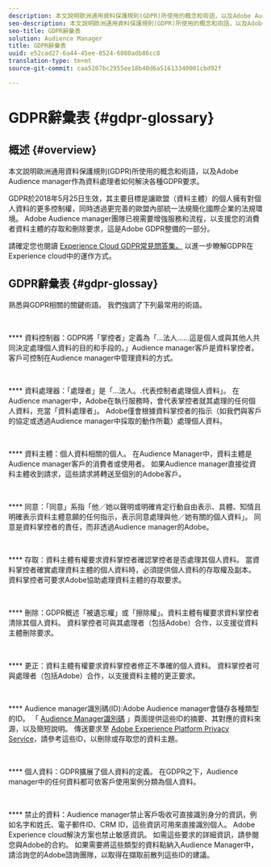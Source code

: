 ```yaml
---
description: 本文說明歐洲通用資料保護規則(GDPR)所使用的概念和術語，以及Adobe Audience manager作為資料處理者如何解決各種GDPR要求。
seo-description: 本文說明歐洲通用資料保護規則(GDPR)所使用的概念和術語，以及Adobe Audience manager作為資料處理者如何解決各種GDPR要求。
seo-title: GDPR辭彙表
solution: Audience Manager
title: GDPR辭彙表
uuid: e52cad27-6a44-45ee-8524-6080adb86cc8
translation-type: tm+mt
source-git-commit: caa5207bc2955ee18b40d6a51613340001cbd92f

---
```



# GDPR辭彙表 {#gdpr-glossary}

## 概述 {#overview}

本文說明歐洲通用資料保護規則(GDPR)所使用的概念和術語，以及Adobe Audience manager作為資料處理者如何解決各種GDPR要求。

GDPR於2018年5月25日生效，其主要目標是讓歐盟（資料主體）的個人擁有對個人資料的更多控制權，同時透過更完善的歐盟內部統一法規簡化國際企業的法規環境。 Adobe Audience manager團隊已視需要增強服務和流程，以支援您的消費者資料主體的存取和刪除要求，這是Adobe GDPR整備的一部分。

請確定您也閱讀 [Experience Cloud GDPR常見問答集。](https://www.adobe.io/apis/cloudplatform/gdpr/docs/alldocs.html#!api-specification/markdown/narrative/gdpr/gdpr-faq.md) 以進一步瞭解GDPR在Experience cloud中的運作方式。

## GDPR辭彙表 {#gdpr-glossay}

熟悉與GDPR相關的關鍵術語。 我們強調了下列最常用的術語。

 

**** 資料控制器：GDPR將「掌控者」定義為「...法人……這是個人或與其他人共同決定處理個人資料的目的和手段的。」Audience manager客戶是資料掌控者。 客戶可控制在Audience manager中管理資料的方式。

 

**** 資料處理器：「處理者」是「...法人。.代表控制者處理個人資料」。 在Audience manager中，Adobe在執行服務時，會代表掌控者就其處理的任何個人資料，充當「資料處理者」。 Adobe僅會根據資料掌控者的指示（如我們與客戶的協定或透過Audience manager中採取的動作所載）處理個人資料。

 

**** 資料主體：個人資料相關的個人。 在Audience Manager中，資料主體是Audience manager客戶的消費者或使用者。 如果Audience manager直接從資料主體收到請求，這些請求將轉送至個別的Adobe客戶。

 

**** 同意：「同意」系指「他／她以聲明或明確肯定行動自由表示、具體、知情且明確表示資料主體意願的任何指示，表示同意處理與他／她有關的個人資料」。 同意是資料掌控者的責任，而非透過Audience manager的Adobe。

 

**** 存取：資料主體有權要求資料掌控者確認掌控者是否處理其個人資料。 當資料掌控者確實處理資料主體的個人資料時，必須提供個人資料的存取權及副本。 資料掌控者可要求Adobe協助處理資料主體的存取要求。

 

**** 刪除：GDPR概述「被遺忘權」或「擦除權」。資料主體有權要求資料掌控者清除其個人資料。 資料掌控者可與其處理者（包括Adobe）合作，以支援從資料主體刪除要求。

 

**** 更正：資料主體有權要求資料掌控者修正不準確的個人資料。 資料掌控者可與處理者（包括Adobe）合作，以支援資料主體的更正要求。

 

**** Audience manager識別碼(ID):Adobe Audience manager會儲存各種類型的ID。 「 [Audience Manager識別碼](data-privacy-ids.md) 」頁面提供這些ID的摘要、其對應的資料來源，以及簡短說明。 傳送要求至 [Adobe Experience Platform Privacy Service](https://www.adobe.io/apis/experienceplatform/home/services/privacy-service.html)，請參考這些ID，以刪除或存取您的資料主題。

 

**** 個人資料：GDPR擴展了個人資料的定義。 在GDPR之下，Audience manager中的任何資料都可依客戶使用案例分類為個人資料。

 

**** 禁止的資料：Audience manager禁止客戶吸收可直接識別身分的資訊，例如名字和姓氏、電子郵件ID、CRM ID，這些資訊可用來直接識別個人。 Adobe Experience cloud解決方案也禁止敏感資訊。 如需這些要求的詳細資訊，請參閱您與Adobe的合約。 如果需要將這些類型的資料點納入Audience Manager中，請洽詢您的Adobe諮詢團隊，以取得在擷取前散列這些ID的建議。
